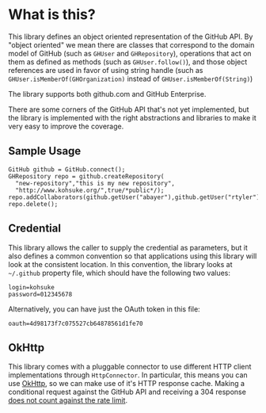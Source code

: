 What is this?
=====

This library defines an object oriented representation of the GitHub API. By "object oriented" we mean
there are classes that correspond to the domain model of GitHub (such as `GHUser` and `GHRepository`),
operations that act on them as defined as methods (such as `GHUser.follow()`), and those object references
are used in favor of using string handle (such as `GHUser.isMemberOf(GHOrganization)` instead of
`GHUser.isMemberOf(String)`)

The library supports both github.com and GitHub Enterprise.

There are some corners of the GitHub API that's not yet implemented, but
the library is implemented with the right abstractions and libraries to make it very easy to improve the coverage.

Sample Usage
-----

    GitHub github = GitHub.connect();
    GHRepository repo = github.createRepository(
      "new-repository","this is my new repository",
      "http://www.kohsuke.org/",true/*public*/);
    repo.addCollaborators(github.getUser("abayer"),github.getUser("rtyler"));
    repo.delete();

Credential
----

This library allows the caller to supply the credential as parameters, but it also defines a common convention
so that applications using this library will look at the consistent location. In this convention, the library
looks at `~/.github` property file, which should have the following two values:

    login=kohsuke
    password=012345678

Alternatively, you can have just the OAuth token in this file:

    oauth=4d98173f7c075527cb64878561d1fe70

OkHttp
----
This library comes with a pluggable connector to use different HTTP client implementations
through `HttpConnector`. In particular, this means you can use [OkHttp](http://square.github.io/okhttp/),
so we can make use of it's HTTP response cache.
Making a conditional request against the GitHub API and receiving a 304 response
[does not count against the rate limit](http://developer.github.com/v3/#conditional-requests).